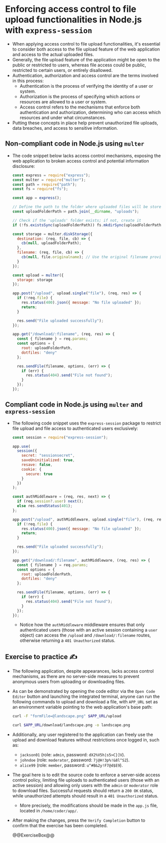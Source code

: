 # Enforcing access control to file upload functionalities in Node.js with `express-session`

* When applying access control to file upload functionalities, it's essential to consider both access to the file upload feature of the web application and access to the actual uploaded files.
* Generally, the file upload feature of the application might be open to the public or restricted to users, whereas file access could be public, restricted to certain users, or entirely disallowed.
* Authentication, authorization and access control are the terms involved in this process:
  * Authentication is the process of verifying the identity of a user or system.
  * Authorization is the process of specifying which actions or resources are allowed to a user or system.
  * Access control refers to the mechanisms that enforce both authentication and authorization, determining who can access which resources and under what circumstances.
* Putting these concepts in place help prevent unauthorized file uploads, data breaches, and access to sensitive information.

## Non-compliant code in Node.js using `multer`

* The code snippet below lacks access control mechanisms, exposing the web application to broken access control and potential information disclosure:

  ```javascript
  const express = require("express");
  const multer = require("multer");
  const path = require("path");
  const fs = require("fs");

  const app = express();

  // Define the path to the folder where uploaded files will be stored
  const uploadFolderPath = path.join(__dirname, "uploads");

  // Check if the 'uploads' folder exists; if not, create it
  if (!fs.existsSync(uploadFolderPath)) fs.mkdirSync(uploadFolderPath, { recursive: true });

  const storage = multer.diskStorage({
    destination: (req, file, cb) => {
      cb(null, uploadFolderPath);
    },
    filename: (req, file, cb) => {
      cb(null, file.originalname); // Use the original filename provided by the user
    }
  });

  const upload = multer({
    storage: storage
  });

  app.post("/upload", upload.single("file"), (req, res) => {
    if (!req.file) {
      res.status(400).json({ message: "No file uploaded" });
      return;
    }

    res.send("File uploaded successfully");
  });

  app.get("/download/:filename", (req, res) => {
    const { filename } = req.params;
    const options = {
      root: uploadFolderPath,
      dotfiles: "deny"
    };

    res.sendFile(filename, options, (err) => {
      if (err) {
        res.status(404).send("File not found");
      }
    });
  });
  ```

## Compliant code in Node.js using `multer` and `express-session`

* The following code snippet uses the `express-session` package to restrict file upload and file access to authenticated users exclusively:

  ```javascript
  const session = require("express-session");
  ```

  ```javascript
  app.use(
    session({
      secret: "sessionsecret",
      saveUninitialized: true,
      resave: false,
      cookie: {
        secure: true
      }
    })
  );

  const authMiddleware = (req, res, next) => {
    if (req.session?.user) next();
    else res.sendStatus(401);
  };
  ```

  ```javascript
  app.post("/upload", authMiddleware, upload.single("file"), (req, res) => {
    if (!req.file) {
      res.status(400).json({ message: "No file uploaded" });
      return;
    }

    res.send("File uploaded successfully");
  });

  app.get("/download/:filename", authMiddleware, (req, res) => {
    const { filename } = req.params;
    const options = {
      root: uploadFolderPath,
      dotfiles: "deny"
    };

    res.sendFile(filename, options, (err) => {
      if (err) {
        res.status(404).send("File not found");
      }
    });
  });
  ```

  * Notice how the `authMiddleware` middleware ensures that only authenticated users (those with an active session containing a `user` object) can access the `/upload` and `/download/:filename` routes, otherwise returning a `401 Unauthorized` status.

## Exercise to practice :writing_hand:

* The following application, despite appearances, lacks access control mechanisms, as there are no server-side measures to prevent anonymous users from uploading or downloading files.
* As can be demonstrated by opening the code editor via the `Open Code Editor` button and launching the integrated terminal, anyone can run the following commands to upload and download a file, with `APP_URL` set as an environment variable pointing to the web application's base path:

  ```bash
  curl -F "formFile=@landscape.png" $APP_URL/upload
  ```

  ```bash
  curl $APP_URL/download/landscape.png -o landscape.png
  ```

* Additionally, any user registered to the application can freely use the upload and download features without restrictions once logged in, such as:
  * `jackson01` (role: `admin`, password: `dX2%V5h|s5>C}]V`).
  * `johndoe` (role: `moderator`, password: `7j@H!3p%!&8l^S2`).
  * `alice99` (role: `member`, password: `u^#B&2y!F7@d$E9`).
* The goal here is to edit the source code to enforce a server-side access control policy, limiting file uploads to authenticated users (those with an active session) and allowing only users with the `admin` or `moderator` role to download files. Successful requests should return a `200 OK` status, while unauthorized attempts should result in a `401 Unauthorized` status.
  * More precisely, the modifications should be made in the `app.js` file, located in `/home/coder/app/`.
* After making the changes, press the `Verify Completion` button to confirm that the exercise has been completed.

  @@ExerciseBox@@
